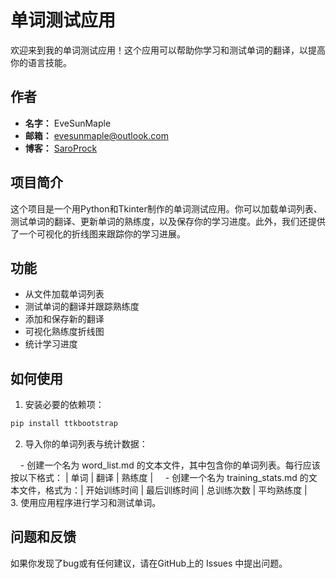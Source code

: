 # 单词测试应用


欢迎来到我的单词测试应用！这个应用可以帮助你学习和测试单词的翻译，以提高你的语言技能。  

## 作者

- **名字：** EveSunMaple
- **邮箱：** [evesunmaple@outlook.com](mailto:evesunmaple@outlook.com)
- **博客：** [SaroProck](https://www.saroprock.com)  

## 项目简介

这个项目是一个用Python和Tkinter制作的单词测试应用。你可以加载单词列表、测试单词的翻译、更新单词的熟练度，以及保存你的学习进度。此外，我们还提供了一个可视化的折线图来跟踪你的学习进展。

## 功能
  
- 从文件加载单词列表
- 测试单词的翻译并跟踪熟练度
- 添加和保存新的翻译
- 可视化熟练度折线图
- 统计学习进度  

## 如何使用

1. 安装必要的依赖项：

```bash
pip install ttkbootstrap
```

2. 导入你的单词列表与统计数据：

    - 创建一个名为 word_list.md 的文本文件，其中包含你的单词列表。每行应该按以下格式： | 单词 | 翻译 | 熟练度 |
    - 创建一个名为 training_stats.md 的文本文件，格式为：| 开始训练时间 | 最后训练时间 | 总训练次数 | 平均熟练度 |
    
3. 使用应用程序进行学习和测试单词。

## 问题和反馈

如果你发现了bug或有任何建议，请在GitHub上的 Issues 中提出问题。
